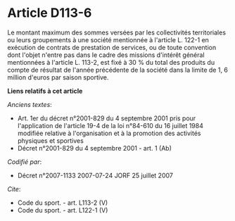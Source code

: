 # Article D113-6

Le montant maximum des sommes versées par les collectivités territoriales ou leurs groupements à une société mentionnée à
l'article L. 122-1 en exécution de contrats de prestation de services, ou de toute convention dont l'objet n'entre pas dans
le cadre des missions d'intérêt général mentionnées à l'article L. 113-2, est fixé à 30 % du total des produits du compte de
résultat de l'année précédente de la société dans la limite de 1, 6 million d'euros par saison sportive.

**Liens relatifs à cet article**

_Anciens textes_:

  - Art. 1er du décret n°2001-829 du 4 septembre 2001 pris pour l'application de l'article 19-4 de la loi n°84-610 du 16 juillet 1984 modifiée relative à l'organisation et à la promotion des activités physiques et sportives
  - Décret n°2001-829 du 4 septembre 2001 - art. 1 (Ab)

_Codifié par_:

  - Décret n°2007-1133 2007-07-24 JORF 25 juillet 2007

_Cite_:

  - Code du sport. - art. L113-2 (V)
  - Code du sport. - art. L122-1 (V)
